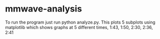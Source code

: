 # mmwave-analysis
To run the program just run python analyze.py. This plots 5 subplots using matplotlib which shows graphs at 5 different times, 1:43, 1:50, 2:30, 2:36, 2:41

